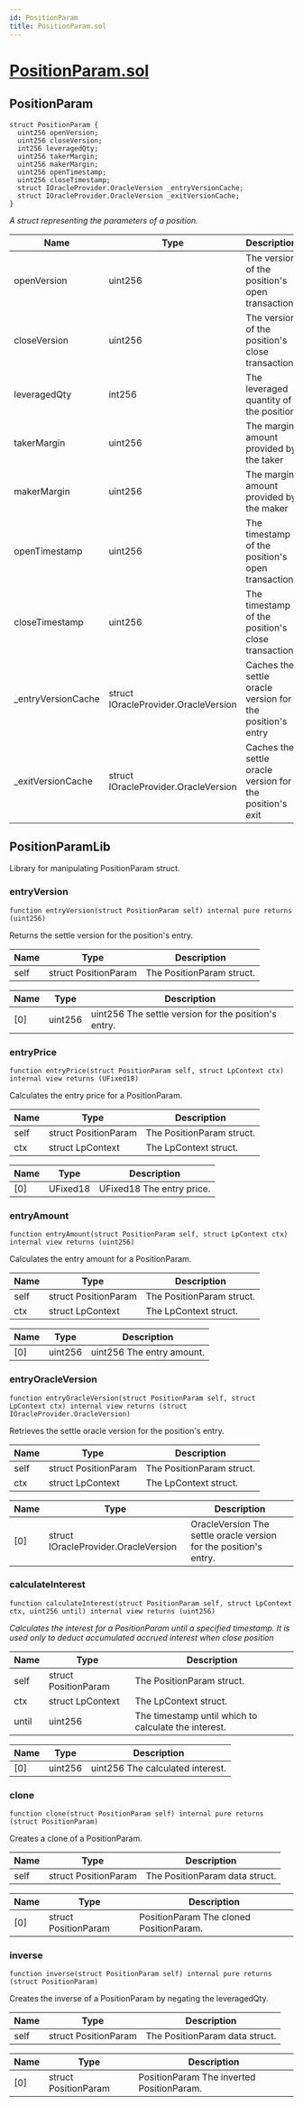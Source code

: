 ```yaml
---
id: PositionParam
title: PositionParam.sol
---
```

# [PositionParam.sol](https://github.com/chromatic-protocol/contracts/tree/main/contracts/core/libraries/liquidity/PositionParam.sol)

## PositionParam

```solidity
struct PositionParam {
  uint256 openVersion;
  uint256 closeVersion;
  int256 leveragedQty;
  uint256 takerMargin;
  uint256 makerMargin;
  uint256 openTimestamp;
  uint256 closeTimestamp;
  struct IOracleProvider.OracleVersion _entryVersionCache;
  struct IOracleProvider.OracleVersion _exitVersionCache;
}
```

_A struct representing the parameters of a position._

| Name | Type | Description |
| ---- | ---- | ----------- |
| openVersion | uint256 | The version of the position's open transaction |
| closeVersion | uint256 | The version of the position's close transaction |
| leveragedQty | int256 | The leveraged quantity of the position |
| takerMargin | uint256 | The margin amount provided by the taker |
| makerMargin | uint256 | The margin amount provided by the maker |
| openTimestamp | uint256 | The timestamp of the position's open transaction |
| closeTimestamp | uint256 | The timestamp of the position's close transaction |
| _entryVersionCache | struct IOracleProvider.OracleVersion | Caches the settle oracle version for the position's entry |
| _exitVersionCache | struct IOracleProvider.OracleVersion | Caches the settle oracle version for the position's exit |

## PositionParamLib

Library for manipulating PositionParam struct.

### entryVersion

```solidity
function entryVersion(struct PositionParam self) internal pure returns (uint256)
```

Returns the settle version for the position's entry.

| Name | Type | Description |
| ---- | ---- | ----------- |
| self | struct PositionParam | The PositionParam struct. |

| Name | Type | Description |
| ---- | ---- | ----------- |
| [0] | uint256 | uint256 The settle version for the position's entry. |

### entryPrice

```solidity
function entryPrice(struct PositionParam self, struct LpContext ctx) internal view returns (UFixed18)
```

Calculates the entry price for a PositionParam.

| Name | Type | Description |
| ---- | ---- | ----------- |
| self | struct PositionParam | The PositionParam struct. |
| ctx | struct LpContext | The LpContext struct. |

| Name | Type | Description |
| ---- | ---- | ----------- |
| [0] | UFixed18 | UFixed18 The entry price. |

### entryAmount

```solidity
function entryAmount(struct PositionParam self, struct LpContext ctx) internal view returns (uint256)
```

Calculates the entry amount for a PositionParam.

| Name | Type | Description |
| ---- | ---- | ----------- |
| self | struct PositionParam | The PositionParam struct. |
| ctx | struct LpContext | The LpContext struct. |

| Name | Type | Description |
| ---- | ---- | ----------- |
| [0] | uint256 | uint256 The entry amount. |

### entryOracleVersion

```solidity
function entryOracleVersion(struct PositionParam self, struct LpContext ctx) internal view returns (struct IOracleProvider.OracleVersion)
```

Retrieves the settle oracle version for the position's entry.

| Name | Type | Description |
| ---- | ---- | ----------- |
| self | struct PositionParam | The PositionParam struct. |
| ctx | struct LpContext | The LpContext struct. |

| Name | Type | Description |
| ---- | ---- | ----------- |
| [0] | struct IOracleProvider.OracleVersion | OracleVersion The settle oracle version for the position's entry. |

### calculateInterest

```solidity
function calculateInterest(struct PositionParam self, struct LpContext ctx, uint256 until) internal view returns (uint256)
```

_Calculates the interest for a PositionParam until a specified timestamp.
It is used only to deduct accumulated accrued interest when close position_

| Name | Type | Description |
| ---- | ---- | ----------- |
| self | struct PositionParam | The PositionParam struct. |
| ctx | struct LpContext | The LpContext struct. |
| until | uint256 | The timestamp until which to calculate the interest. |

| Name | Type | Description |
| ---- | ---- | ----------- |
| [0] | uint256 | uint256 The calculated interest. |

### clone

```solidity
function clone(struct PositionParam self) internal pure returns (struct PositionParam)
```

Creates a clone of a PositionParam.

| Name | Type | Description |
| ---- | ---- | ----------- |
| self | struct PositionParam | The PositionParam data struct. |

| Name | Type | Description |
| ---- | ---- | ----------- |
| [0] | struct PositionParam | PositionParam The cloned PositionParam. |

### inverse

```solidity
function inverse(struct PositionParam self) internal pure returns (struct PositionParam)
```

Creates the inverse of a PositionParam by negating the leveragedQty.

| Name | Type | Description |
| ---- | ---- | ----------- |
| self | struct PositionParam | The PositionParam data struct. |

| Name | Type | Description |
| ---- | ---- | ----------- |
| [0] | struct PositionParam | PositionParam The inverted PositionParam. |

